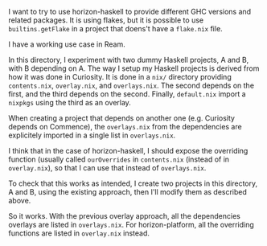 

I want to try to use horizon-haskell to provide different GHC versions and
related packages. It is using flakes, but it is possible to use
`builtins.getFlake` in a project that doens't have a `flake.nix` file.

I have a working use case in Ream.

In this directory, I experiment with two dummy Haskell projects, A and B, with
B depending on A. The way I setup my Haskell projects is derived from how it
was done in Curiosity. It is done in a `nix/` directory providing
`contents.nix`, `overlay.nix`, and `overlays.nix`. The second depends on the
first, and the third depends on the second. Finally, `default.nix` import a
`nixpkgs` using the third as an overlay.

When creating a project that depends on another one (e.g. Curiosity depends on
Commence), the `overlays.nix` from the dependencies are explicitely imported in
a single list in `overlays.nix`.

I think that in the case of horizon-haskell, I should expose the overriding
function (usually called `ourOverrides` in `contents.nix` (instead of in
`overlay.nix`), so that I can use that instead of `overlays.nix`.

To check that this works as intended, I create two projects in this directory,
A and B, using the existing approach, then I'll modify them as described above.

So it works. With the previous overlay approach, all the dependencies overlays
are listed in `overlays.nix`. For horizon-platform, all the overriding
functions are listed in `overlay.nix` instead.
